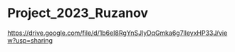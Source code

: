 # Project_2023_Ruzanov
https://drive.google.com/file/d/1b6eI8RgYnSJlyDqGmka6g7lleyxHP33J/view?usp=sharing
